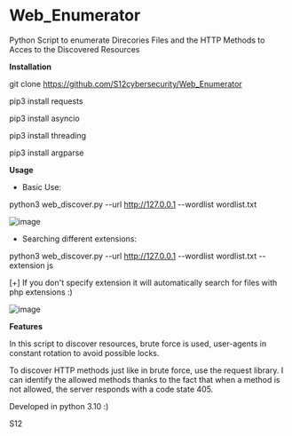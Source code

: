 # Web_Enumerator
Python Script to enumerate Direcories Files and the HTTP Methods to Acces to the Discovered Resources

**Installation**

git clone https://github.com/S12cybersecurity/Web_Enumerator

pip3 install requests

pip3 install asyncio

pip3 install threading

pip3 install argparse

**Usage**

- Basic Use:

python3 web_discover.py --url http://127.0.0.1 --wordlist wordlist.txt

![image](https://user-images.githubusercontent.com/79543461/170592081-d9a6772d-c3ec-4513-9a71-bb6bc20f1ec8.png)


- Searching different extensions:

python3 web_discover.py --url http://127.0.0.1 --wordlist wordlist.txt --extension js

[+] If you don't specify extension it will automatically search for files with php extensions :)

![image](https://user-images.githubusercontent.com/79543461/170592790-b9b17867-760b-4502-8e63-a425c3285760.png)

**Features**

In this script to discover resources, brute force is used, user-agents in constant rotation to avoid possible locks.

To discover HTTP methods just like in brute force, use the request library.
I can identify the allowed methods thanks to the fact that when a method is not allowed, the server responds with a code state 405.

Developed in python 3.10 :)

S12
